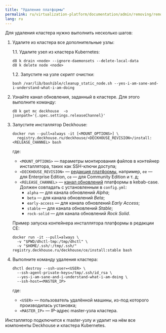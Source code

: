 ```yaml
---
title: "Удаление платформы"
permalink: ru/virtualization-platform/documentation/admin/removing/removing.html
lang: ru
---
```


Для удаления кластера нужно выполнить несколько шагов:

1. Удалите из кластера все дополнительные узлы:

    1.1. Удалите узел из кластера Kubernetes:

      ```shell
      d8 k drain <node> --ignore-daemonsets --delete-local-data
      d8 k delete node <node>
      ```

    1.2. Запустите на узле скрипт очистки:

      ```shell
      bash /var/lib/bashible/cleanup_static_node.sh --yes-i-am-sane-and-i-understand-what-i-am-doing
      ```

2. Узнайте канал обновления, заданный в кластере. Для этого выполните команду:

   ```shell
   d8 k get mc deckhouse  -o jsonpath='{.spec.settings.releaseChannel}'
   ```

3. Запустите инсталлятор Deckhouse:

   ```shell
   docker run --pull=always -it [<MOUNT_OPTIONS>] \
     registry.deckhouse.ru/deckhouse/<DECKHOUSE_REVISION>/install:<RELEASE_CHANNEL> bash
   ```

   где:
   - `<MOUNT_OPTIONS>` — параметры монтирования файлов в контейнер инсталлятора, таких как SSH-ключи доступа;
   - `<DECKHOUSE_REVISION>` — [редакция платформы](../editions.html), например, `ee` — для Enterprise Edition, `ce` — для Community Edition и т. д;
   - `<RELEASE_CHANNEL>` — [канал обновлений](../update_channels.html) платформы в kebab-case. Должен совпадать с установленным в `config.yml`:
     - `alpha` — для канала обновлений *Alpha*;
     - `beta` — для канала обновлений *Beta*;
     - `early-access` — для канала обновлений *Early Access*;
     - `stable` — для канала обновлений *Stable*;
     - `rock-solid` — для канала обновлений *Rock Solid*.

   Пример запуска контейнера инсталлятора платформы в редакции CE:

   ```shell
   docker run -it --pull=always \
     -v "$PWD/dhctl-tmp:/tmp/dhctl" \
     -v "$HOME/.ssh/:/tmp/.ssh/" registry.deckhouse.ru/deckhouse/ce/install:stable bash
   ```

4. Выполните команду удаления кластера:

   ```shell
   dhctl destroy --ssh-user=<USER> \
     --ssh-agent-private-keys=/tmp/.ssh/id_rsa \
     --yes-i-am-sane-and-i-understand-what-i-am-doing \
     --ssh-host=<MASTER_IP>
   ```

   где:
   - `<USER>` — пользователь удалённой машины, из-под которого производилась установка;
   - `<MASTER_IP>` — IP-адрес master-узла кластера.

Инсталлятор подключится к master-узлу и удалит на нём все компоненты Deckhouse и кластера Kubernetes.
